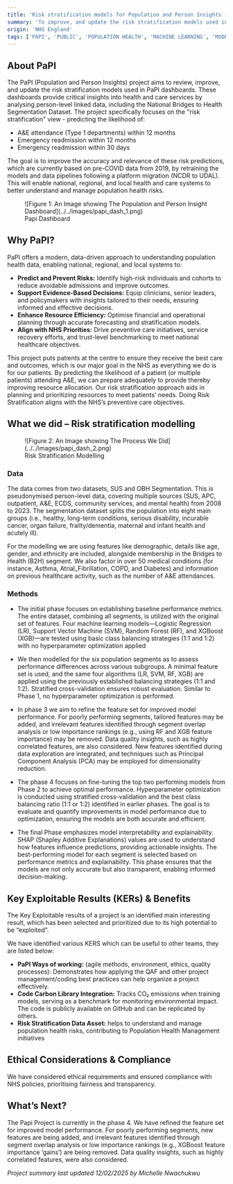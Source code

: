 ```yaml
---
title: 'Risk stratification models for Population and Person Insights (PaPI)'
summary: 'To improve, and update the risk stratification models used in the Population and Person Insight (PaPI) dashboards.'
origin: 'NHS England'
tags: ['PAPI', 'PUBLIC', 'POPULATION HEALTH', 'MACHINE LEARNING', 'MODELLING', 'STRUCTURED', 'PYTHON']
---
```


## **About PaPI**

The PaPI (Population and Person Insights) project aims to review, improve, and update the risk stratification models used in PaPI dashboards. These dashboards provide critical insights into health and care services by analysing person-level linked data, including the National Bridges to Health Segmentation Dataset. The project specifically focuses on the "risk stratification" view - predicting the likelihood of:

- A&E attendance (Type 1 departments) within 12 months
- Emergency readmission within 12 months
- Emergency readmission within 30 days

The goal is to improve the accuracy and relevance of these risk predictions, which are currently based on pre-COVID data from 2019, by retraining the models and data pipelines following a platform migration (NCDR to UDAL). This will enable national, regional, and local health and care systems to better understand and manage population health risks.

<figure markdown="span">  ![Figure 1: An Image showing The Population and Person Insight Dashboard](../../images/papi_dash_1.png) <figcaption>Papi Dashboard</figcaption></figure>
 

## **Why PaPI?**

PaPI offers a modern, data-driven approach to understanding population health data, enabling national, regional, and local systems to:

- **Predict and Prevent Risks:** Identify high-risk individuals and cohorts to reduce avoidable admissions and improve outcomes.
- **Support Evidence-Based Decisions:** Equip clinicians, senior leaders, and policymakers with insights tailored to their needs, ensuring informed and effective decisions.
- **Enhance Resource Efficiency:** Optimise financial and operational planning through accurate forecasting and stratification models.
- **Align with NHS Priorities:** Drive preventive care initiatives, service recovery efforts, and trust-level benchmarking to meet national healthcare objectives.

This project puts patients at the centre to ensure they receive the best care and outcomes, which is our major goal in the NHS as everything we do is for our patients. By predicting the likelihood of a patient (or multiple patients) attending A&E, we can prepare adequately to provide thereby improving resource allocation. Our risk stratification approach aids in planning and prioritizing resources to meet patients’ needs. Doing Risk Stratification aligns with the NHS’s preventive care objectives.

## **What we did – Risk stratification modelling**
<figure markdown="span">  ![Figure 2: An Image showing The Process We Did](../../images/papi_dash_2.png) <figcaption>Risk Stratification Modelling</figcaption></figure>

### **Data**

The data comes from two datasets, SUS and OBH Segmentation. This is pseudonymised person-level data, covering multiple sources (SUS, APC, outpatient, A&E, ECDS, community services, and mental health) from 2008 to 2023. The segmentation dataset splits the population into eight main groups (i.e., healthy, long-term conditions, serious disability, incurable cancer, organ failure, frailty/dementia, maternal and infant health and acutely ill).

For the modelling we are using features like demographic, details like age, gender, and ethnicity are included, alongside membership in the Bridges to Health (B2H) segment. We also factor in over 50 medical conditions (for instance, Asthma, Atrial_Fibrillation, COPD, and Diabetes) and information on previous healthcare activity, such as the number of A&E attendances.

### **Methods**

- The initial phase focuses on establishing baseline performance metrics. The entire dataset, combining all segments, is utilized with the original set of features. Four machine learning models—Logistic Regression (LR), Support Vector Machine (SVM), Random Forest (RF), and XGBoost (XGB)—are tested using basic class balancing strategies (1:1 and 1:2) with no hyperparameter optimization applied

- We then modelled for the six population segments as to assess performance differences across various subgroups. A minimal feature set is used, and the same four algorithms (LR, SVM, RF, XGB) are applied using the previously established balancing strategies (1:1 and 1:2). Stratified cross-validation ensures robust evaluation. Similar to Phase 1, no hyperparameter optimization is performed.

- In phase 3 we aim to refine the feature set for improved model performance. For poorly performing segments, tailored features may be added, and irrelevant features identified through segment overlap analysis or low importance rankings (e.g., using RF and XGB feature importance) may be removed. Data quality insights, such as highly correlated features, are also considered. New features identified during data exploration are integrated, and techniques such as Principal Component Analysis (PCA) may be employed for dimensionality reduction.

- The phase 4 focuses on fine-tuning the top two performing models from Phase 2 to achieve optimal performance. Hyperparameter optimization is conducted using stratified cross-validation and the best class balancing ratio (1:1 or 1:2) identified in earlier phases. The goal is to evaluate and quantify improvements in model performance due to optimization, ensuring the models are both accurate and efficient.

- The final Phase emphasizes model interpretability and explainability. SHAP (Shapley Additive Explanations) values are used to understand how features influence predictions, providing actionable insights. The best-performing model for each segment is selected based on performance metrics and explainability. This phase ensures that the models are not only accurate but also transparent, enabling informed decision-making.

## **Key Exploitable Results (KERs) & Benefits**

The Key Exploitable results of a project is an identified main interesting result, which has been selected and prioritized due to its high potential to be “exploited”. 

We have identified various KERS which can be useful to other teams, they are listed below:


- **PaPI Ways of working:** (agile methods, environment, ethics, quality processes): Demonstrates how applying the QAF and other project management/coding best practices can help organize a project effectively.
- **Code Carbon Library Integration:** Tracks CO₂ emissions when training models, serving as a benchmark for monitoring environmental impact. The code is publicly available on GitHub and can be replicated by others. 
- **Risk Stratification Data Asset:** helps to understand and manage population health risks, contributing to Population Health Management initiatives

## **Ethical Considerations & Compliance**

We have considered ethical requirements and ensured compliance with NHS policies, prioritising fairness and transparency. 

## **What’s Next?**

The Papi Project is currently in the phase 4. We have refined the feature set for improved model performance. For poorly performing segments, new features are being added, and irrelevant features identified through segment overlap analysis or low importance rankings (e.g., XGBoost feature importance ‘gains’) are being removed. Data quality insights, such as highly correlated features, were also considered. 

_Project summary last updated 12/02/2025 by Michelle Nwachukwu_ 

#
